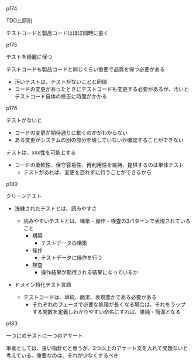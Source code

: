 p174

TDD三原則

テストコードと製品コードはほぼ同時に書く

p175

テストを綺麗に保つ

テストコードも製品コードと同じぐらい重要で品質を保つ必要がある

- 汚いテストは、テストがないことと同値
- コードの変更があったときにテストコードも変更する必要があるが、汚いとテストコード自体の修正に時間がかかる

p176

テストがないと

- コードの変更が期待通りに動くのかがわからない
- ある変更がシステムの別の部分を壊していないか確認することができない

テストは、xxx性を可能とする

- コードの柔軟性、保守容易性、再利用性を維持、提供するのは単体テスト
    - テストがあれば、変更を恐れずに行うことができるから

p180

クリーンテスト

- 洗練されたテストとは、読みやすさ
    - 読みやすいテストとは、構築 - 操作 - 検査の3パターンで表現されていること
        - 構築
            - テストデータの構築
        - 操作
            - テストデータに操作を行う
        - 検査
            - 操作結果が期待される結果になっているか

- ドメイン特化テスト言語
    - テストコードは、単純、簡潔、表現豊かである必要がある
        - それぞれのフェーズで必要な処理が長くなる場合は、それをラップする関数を定義しわかりやすい命名にすれば、単純・簡潔となる

p183

一つにのテストに一つのアサート

筆者としては、良い指針だと思うが、2つ以上のアサート文を入れて問題ないと考えている。重要なのは、それが少なくするべき